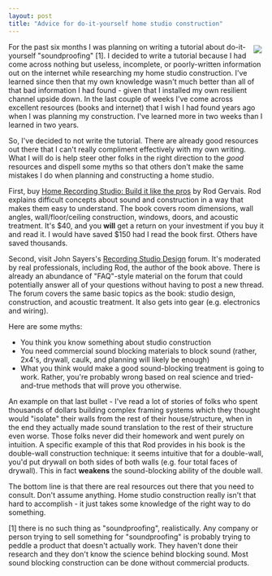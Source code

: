 ```yaml
---
layout: post
title: "Advice for do-it-yourself home studio construction"
---
```


<p><img src="http://www.asharp.com.au/pics/drumroom.jpg" align="right" style="Margin: 5px;" />For the past six months I was planning on writing a tutorial about do-it-yourself "soundproofing" [1]. I decided to write a tutorial because I had come across nothing but useless, incomplete, or poorly-written information out on the internet while researching my home studio construction. I've learned since then that my own knowledge wasn't much better than all of that bad information I had found - given that I installed my own resilient channel upside down. In the last couple of weeks I've come across excellent resources (books and internet) that I wish I had found years ago when I was planning my construction. I've learned more in two weeks than I learned in two years.</p>
<p>So, I've decided to not write the tutorial. There are already good resources out there that I can't really compliment effectively with my own writing. What I will do is help steer other folks in the right direction to the <em>good</em> resources and dispell some myths so that others don't make the same mistakes I do when planning and constructing a home studio. </p>
<p>First, buy <a href="http://www.amazon.com/Home-Recording-Studio-Build-Pros/dp/1598630342/sr=8-1/qid=1161787685/ref=sr_1_1/102-9954182-5971302?ie=UTF8&amp;s=books" target="_blank">Home Recording Studio: Build it like the pros</a> by Rod Gervais. Rod explains difficult concepts about sound and construction in a way that makes them easy to understand. The book covers room dimensions, wall angles, wall/floor/ceiling construction, windows, doors, and acoustic treatment. It's $40, and you <strong>will</strong> get a return on your investment if you buy it and read it. I would have saved $150 had I read the book first. Others have saved thousands.</p>
<p>Second, visit John Sayers's <a href="http://www.johnlsayers.com/phpBB2/index.php" target="_blank">Recording Studio Design</a> forum. It's moderated by real professionals, including Rod, the author of the book above. There is already an abundance of "FAQ"-style material on the forum that could potentially answer all of your questions without having to post a new thread. The forum covers the same basic topics as the book: studio design, construction, and acoustic treatment. It also gets into gear (e.g. electronics and wiring).</p>
<p>Here are some myths:</p>
<ul> 
<li>You think you know something about studio construction  </li>
<li>You need commercial sound blocking materials to block sound (rather, 2x4's, drywall, caulk, and planning will likely be enough)  </li>
<li>What you think would make a good sound-blocking treatment is going to work.  Rather, you're probably wrong based on real science and tried-and-true methods that will prove you otherwise. </li></ul> 
<p>An example on that last bullet - I've read a lot of stories of folks who spent thousands of dollars building complex framing systems which they thought would "isolate" their walls from the rest of their house/structure, when in the end they actually made sound translation to the rest of their structure even worse. Those folks never did their homework and went purely on intuition. A specific example of this that Rod provides in his book is the double-wall construction technique: it seems intuitive that for a double-wall, you'd put drywall on both sides of both walls (e.g. four total faces of drywall). This in fact <strong>weakens</strong> the sound-blocking ability of the double wall. </p>
<p>The bottom line is that there are real resources out there that you need to consult. Don't assume anything. Home studio construction really isn't that hard to accomplish - it just takes some knowledge of the right way to do something.</p>
<p>[1] there is no such thing as "soundproofing", realistically. Any company or person trying to sell something for "soundproofing" is probably trying to peddle a product that doesn't actually work. They haven't done their research and they don't know the science behind blocking sound. Most sound blocking construction can be done without commercial products. </p>
 
